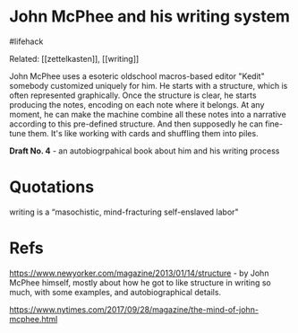 # John McPhee and his writing system

#lifehack

Related: [[zettelkasten]], [[writing]]

John McPhee uses a esoteric oldschool macros-based editor "Kedit" somebody customized uniquely for him. He starts with a structure, which is often represented graphically. Once the structure is clear, he starts producing the notes, encoding on each note where it belongs. At any moment, he can make the machine combine all these notes into a narrative according to this pre-defined structure. And then supposedly he can fine-tune them. It's like working with cards and shuffling them into piles.

**Draft No. 4** - an autobiogrpahical book about him and his writing process

# Quotations

 writing is a “masochistic, mind-fracturing self-enslaved labor"

# Refs

https://www.newyorker.com/magazine/2013/01/14/structure - by John McPhee himself, mostly about how he got to like structure in writing so much, with some examples, and autobiographical details.

https://www.nytimes.com/2017/09/28/magazine/the-mind-of-john-mcphee.html